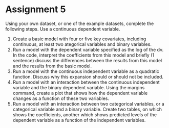 # Assignment 5

Using your own dataset, or one of the example datasets, complete the following steps. Use a continuous dependent variable.

1. Create a basic model with four or five key covariates, including continuous, at least two ategorical variables and binary variables.
1. Run a model with the dependent variable specified as the log of the dv. In the code, interpret the coefficients from this model and briefly (1 sentence)
discuss the differences between the results from this model and the results from the basic model.
1. Run a model with the continuous independent variable as a quadratic function. Discuss why this expansion should or should not be included.
1. Run a model with an interaction between the continuous independent variable and the binary dependent variable. Using the margins command, create a plot
that shows how the dependent variable changes as a function of these two variables.
1. Run a model with an interaction between two categorical variables, or a categorical variable and a binary variable. Create two tables, on which shows the coefficients,
another which shows predicted levels of the dependent variable as a function of the independent variables. 
